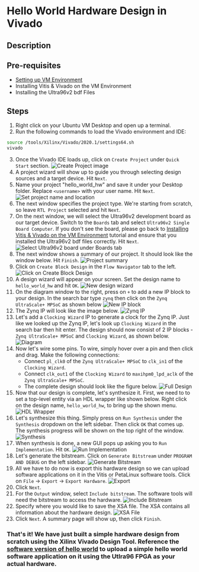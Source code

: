 # Hello World Hardware Design in Vivado
## Description

## Pre-requisites
- [Setting up VM Environment](../virtual_machine_setup/tutorial.md)
- Installing Vitis & Vivado on the VM Environment
- Installing the Ultra96v2 bdf Files

## Steps
1. Right click on your Ubuntu VM Desktop and open up a terminal.
2. Run the following commands to load the Vivado environment and IDE:
```bash
source /tools/Xilinx/Vivado/2020.1/settings64.sh
vivado
```
3. Once the Vivado IDE loads up, click on `Create Project` under `Quick Start` section.
![Create Project image](create_project.jpg "Click on Create Project")
4. A project wizard will show up to guide you through selecting design sources and a target device. Hit `Next`.
5. Name your project "hello_world_hw" and save it under your Desktop folder. Replace `<username>` with your user name. Hit `Next`.
![Set project name and location](name.png "Name your project hello_world_hw")
6. The next window specifies the project type. We're starting from scratch, so leave `RTL Project` selected and hit `Next`.
7. On the next window, we will select the Ultra96v2 development board as our target device. Switch to the `Boards` tab and select `Ultra96v2 Single Board Computer`. If you don't see the board, please go back to [Installing Vitis & Vivado on the VM Environment]() tutorial and ensure that you installed the Ultra96v2 bdf files correctly. Hit `Next`.
![Select Ultra96v2 board under Boards tab](select_board.jpg "Select Ultra96v2 board")
8. The next window shows a summary of our project. It should look like the window below. Hit `Finish`.
![Project summary](summary.png "Project summary")
9. Click on `Create Block Design` in the `Flow Navigator` tab to the left.
![Click on Create Block Design](create_block_design.jpg "Click on Create Block Design")
10. A design wizard will appear on your screen. Set the design name to `hello_world_hw` and hit `OK`.
![New design wizard](design_name.png "Name your design `hello_world_hw`")
11. On the diagram window to the right, press on `+` to add a new IP block to your design. In the search bar type `zynq` then click on the `Zynq UltraScale+ MPSoC` as shown below
![New IP block](search_zynq.jpg "Press on `+`")
12. The Zynq IP will look like the image below.
![Zynq IP](zynq.jpg)
13. Let's add a `Clocking Wizard` IP to generate a clock for the Zynq IP. Just like we looked up the Zynq IP, let's look up `Clocking Wizard` in the search bar then hit enter. The design should now consist of 2 IP blocks - `Zynq UltraScale+ MPSoC` and `Clocking Wizard`, as shown below.
![Diagram](zynq_n_cw.jpg)
14. Now let's wire some pins. To wire, simply hover over a pin and then click and drag. Make the following connections:
    - Connect `pl_clk0` of the `Zynq UltraScale+ MPSoC` to `clk_in1` of the `Clocking Wizard`.
    - Connect `clk_out1` of the `Clocking Wizard` to `maxihpm0_lpd_aclk` of the `Zynq UltraScale+ MPSoC`.
    - The complete design should look like the figure below.
![Full Design](full_design.jpg) 
15. Now that our design is complete, let's synthesize it. First, we need to to set a top-level entity via an HDL wrapper like shown below. Right click on the design name, `hello_world_hw`, to bring up the shown menu.
![HDL Wrapper](top_level.jpg)
16. Let's synthesize this thing. Simply press on `Run Synthesis` under the `Synthesis` dropdown on the left sidebar. Then click `OK` that comes up. The synthesis progress will be shown on the top right of the window.
![Synthesis](synthesize.jpg)
17. When synthesis is done, a new GUI pops up asking you to `Run Implementation`. Hit `OK`.
![Run Implementation](implementation.jpg)
18. Let's generate the bitstream. Click on `Generate Bitstream` under `PROGRAM AND DEBUG` on the left sidebar.
![Generate Bitstream](generate_bitstream.jpg)
19. All we have to do now is export this hardware design so we can upload software applications on it in the Vitis or PetaLinux software tools. 
    Click on `File` -> `Export` -> `Export Hardware`.
![Export](export_hw.jpg)
20. Click `Next`.
21. For the `Output` window, select `Include bitstream`. The software tools will need the bitstream to access the hardware.
![Include Bitstream](include_bit.jpg)
22. Specify where you would like to save the XSA file. The XSA contains all information about the hardware design.
![XSA File](path.jpg)
23. Click `Next`. A summary page will show up, then click `Finish`.

### That's it! We have just built a simple hardware design from scratch using the Xilinx Vivado Design Tool. Reference the [software version of hello world](../hello_world_sw/tutorial.md) to upload a simple hello world software application on it using the Utlra96 FPGA as your actual hardware.
